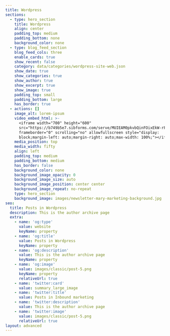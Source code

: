 ```yaml
---
title: Wordpress
sections:
  - type: hero_section
    title: Wordpress
    align: center
    padding_top: medium
    padding_bottom: none
    background_color: none
  - type: blog_feed_section
    blog_feed_cols: three
    enable_cards: true
    show_recent: false
    category: data/categories/wordpress-site-web.json
    show_date: true
    show_categories: true
    show_author: true
    show_excerpt: true
    show_image: true
    padding_top: small
    padding_bottom: large
    has_border: true
  - actions: []
    image_alt: lorem-ipsum
    video_embed_html: >-
      <iframe width="700" height="600"
      src="https://b749b5e7.sibforms.com/serve/MUIEAM0pkvbQinFOixEkW-rF_LkKDOef_kUfJGtk7R9-UfYGPAJ_DiiVnVBksDThZYDqnmeVL4MnotsgclA_AehybCmA3NKcWHLbbvdkKvG0n34T7OuHuIsL2dj3-o197_s8hEpdP9x5L2dDoMQzA-iDTR8VKjJg43Ng3XjNLA8_kzDtFQqaWLGl0KlowvrzGYQ-eObrny3EASDU"
      frameborder="0" scrolling="no" allowfullscreen style="display:
      block;margin-left: auto;margin-right: auto;max-width: 100%;"></iframe>
    media_position: top
    media_width: fifty
    align: left
    padding_top: medium
    padding_bottom: medium
    has_border: false
    background_color: none
    background_image_opacity: 0
    background_image_size: auto
    background_image_position: center center
    background_image_repeat: no-repeat
    type: hero_section
    background_image: images/newsletter-mary-marketing-background.jpg
seo:
  title: Posts in Wordpress
  description: This is the author archive page
  extra:
    - name: 'og:type'
      value: website
      keyName: property
    - name: 'og:title'
      value: Posts in Wordpress
      keyName: property
    - name: 'og:description'
      value: This is the author archive page
      keyName: property
    - name: 'og:image'
      value: images/classic/post-5.png
      keyName: property
      relativeUrl: true
    - name: 'twitter:card'
      value: summary_large_image
    - name: 'twitter:title'
      value: Posts in Inbound marketing
    - name: 'twitter:description'
      value: This is the author archive page
    - name: 'twitter:image'
      value: images/classic/post-5.png
      relativeUrl: true
layout: advanced
---
```

